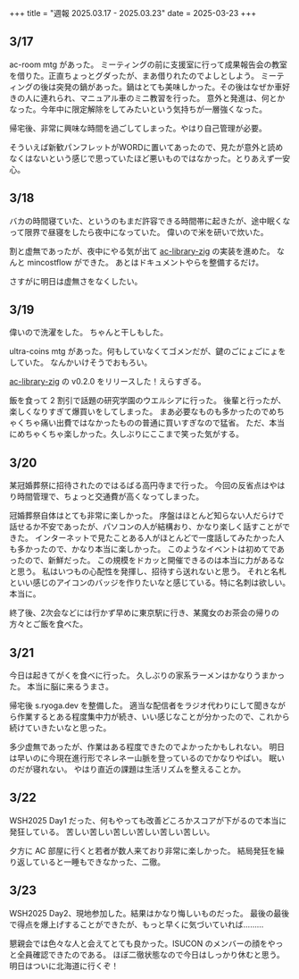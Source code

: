 +++
title = "週報 2025.03.17 - 2025.03.23"
date = 2025-03-23
+++

## 3/17

ac-room mtg があった。
ミーティングの前に支援室に行って成果報告会の教室を借りた。正直ちょっとグダったが、まあ借りれたのでよしとしよう。
ミーティングの後は突発の鍋があった。鍋はとても美味しかった。その後はなぜか車好きの人に連れられ、マニュアル車のミニ教習を行った。
意外と発進は、何とかなった。今年中に限定解除をしてみたいという気持ちが一層強くなった。

帰宅後、非常に興味な時間を過ごしてしまった。やはり自己管理が必要。

そういえば新歓パンフレットがWORDに置いてあったので、見たが意外と読めなくはないという感じで思っていたほど悪いものではなかった。とりあえず一安心。

## 3/18

バカの時間寝ていた、というのもまだ許容できる時間帯に起きたが、途中眠くなって限界で昼寝をしたら夜中になっていた。
偉いので米を研いで炊いた。

割と虚無であったが、夜中にやる気が出て [ac-library-zig](https://github.com/Ryoga-exe/ac-library-zig) の実装を進めた。
なんと mincostflow ができた。
あとはドキュメントやらを整備するだけ。

さすがに明日は虚無さをなくしたい。

## 3/19

偉いので洗濯をした。
ちゃんと干しもした。

ultra-coins mtg があった。何もしていなくてゴメンだが、鍵のごにょごにょをしていた。
なんかいけそうでおもろい。

[ac-library-zig](https://github.com/Ryoga-exe/ac-library-zig) の v0.2.0 をリリースした！えらすぎる。

飯を食って 2 割引で話題の研究学園のウエルシアに行った。
後輩と行ったが、楽しくなりすぎて爆買いをしてしまった。
まあ必要なものも多かったのでめちゃくちゃ痛い出費ではなかったものの普通に買いすぎなので猛省。
ただ、本当にめちゃくちゃ楽しかった。久しぶりにここまで笑った気がする。

## 3/20

某冠婚葬祭に招待されたのではるばる高円寺まで行った。
今回の反省点はやはり時間管理で、ちょっと交通費が高くなってしまった。

冠婚葬祭自体はとても非常に楽しかった。
序盤はほとんど知らない人だらけで話せるか不安であったが、パソコンの人が結構おり、かなり楽しく話すことができた。
インターネットで見たことある人がほとんどで一度話してみたかった人も多かったので、かなり本当に楽しかった。
このようなイベントは初めてであったので、新鮮だった。
この規模をドカッと開催できるのは本当に力があるなと思う。
私はいつもの心配性を発揮し、招待すら送れないと思う。
それと名札といい感じのアイコンのバッジを作りたいなと感じている。特に名刺は欲しい。本当に。

終了後、2次会などには行かず早めに東京駅に行き、某魔女のお茶会の帰りの方々とご飯を食べた。

## 3/21

今日は起きてがくを食べに行った。
久しぶりの家系ラーメンはかなりうまかった。
本当に脳に来るうまさ。

帰宅後 s.ryoga.dev を整備した。
適当な配信者をラジオ代わりにして聞きながら作業するとある程度集中力が続き、いい感じなことが分かったので、これから続けていきたいなと思った。

多少虚無であったが、作業はある程度できたのでよかったかもしれない。
明日は早いのに今現在進行形でネレネー山脈を登っているのでかなりやばい。
眠いのだが寝れない。
やはり直近の課題は生活リズムを整えることか。

## 3/22

WSH2025 Day1 だった、何もやっても改善どころかスコアが下がるので本当に発狂している。
苦しい苦しい苦しい苦しい苦しい苦しい。

夕方に AC 部屋に行くと若者が数人来ており非常に楽しかった。
結局発狂を繰り返していると一睡もできなかった、二徹。

## 3/23

WSH2025 Day2、現地参加した。結果はかなり悔しいものだった。
最後の最後で得点を爆上げすることができたが、もっと早くに気づいていれば………

懇親会では色々な人と会えてとても良かった。ISUCON のメンバーの顔をやっと全員確認できたのである。
ほぼ二徹状態なので今日はしっかり休むと思う。明日はついに北海道に行くぞ！
